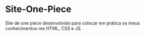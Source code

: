 # Site-One-Piece
Site de one piece desenvolvido para colocar em prática os meus conhecimentos me HTML, CSS e JS.
